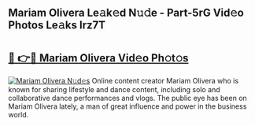 ## Mariam Olivera Le𝚊k𝚎d N𝚞𝚍e - Part-5rG Vid𝚎o Photos Le𝚊ks Irz7T

# <h2><a href="http://fbbzfmu.evod.top/?m=Mariam+Olivera">🔗 👉🔴 Mariam Olivera Vid𝚎o Ph𝚘t𝚘s</a></h2>

[![Mariam Olivera N𝚞d𝚎s](https://i.imgur.com/8V9OHl7.gif)](http://fbbzfmu.evod.top/?m=Mariam+Olivera)
Online content creator Mariam Olivera who is known for sharing lifestyle and dance content, including solo and collaborative dance performances and vlogs. The public eye has been on Mariam Olivera lately, a man of great influence and power in the business world. 
